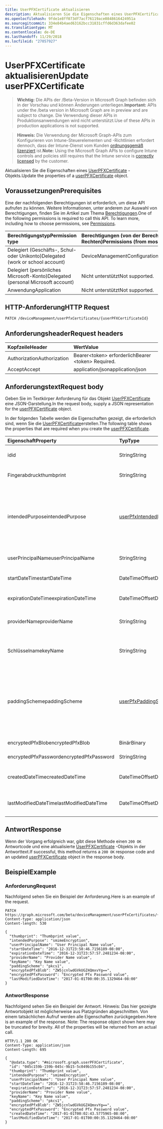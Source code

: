 ```yaml
---
title: UserPFXCertificate aktualisieren
description: Aktualisieren Sie die Eigenschaften eines UserPFXCertificate-Objekts.
ms.openlocfilehash: 9fde1e8ff073df7acf76119ace0848616424951a
ms.sourcegitcommit: 334e84b4aed63162bcc31831cffd6d363dafee02
ms.translationtype: MT
ms.contentlocale: de-DE
ms.lasthandoff: 11/29/2018
ms.locfileid: "27057927"
---
```

# <a name="update-userpfxcertificate"></a><span data-ttu-id="8e9fa-103">UserPFXCertificate aktualisieren</span><span class="sxs-lookup"><span data-stu-id="8e9fa-103">Update userPFXCertificate</span></span>

> <span data-ttu-id="8e9fa-104">**Wichtig:** Die APIs der /Beta-Version in Microsoft Graph befinden sich in der Vorschau und können Änderungen unterliegen.</span><span class="sxs-lookup"><span data-stu-id="8e9fa-104">**Important:** APIs under the /beta version in Microsoft Graph are in preview and are subject to change.</span></span> <span data-ttu-id="8e9fa-105">Die Verwendung dieser APIs in Produktionsanwendungen wird nicht unterstützt.</span><span class="sxs-lookup"><span data-stu-id="8e9fa-105">Use of these APIs in production applications is not supported.</span></span>

> <span data-ttu-id="8e9fa-106">**Hinweis:** Die Verwendung der Microsoft Graph-APIs zum Konfigurieren von Intune-Steuerelementen und -Richtlinien erfordert dennoch, dass der Intune-Dienst vom Kunden [ordnungsgemäß lizenziert](https://go.microsoft.com/fwlink/?linkid=839381) ist.</span><span class="sxs-lookup"><span data-stu-id="8e9fa-106">**Note:** Using the Microsoft Graph APIs to configure Intune controls and policies still requires that the Intune service is [correctly licensed](https://go.microsoft.com/fwlink/?linkid=839381) by the customer.</span></span>

<span data-ttu-id="8e9fa-107">Aktualisieren Sie die Eigenschaften eines [UserPFXCertificate](../resources/intune-raimportcerts-userpfxcertificate.md) -Objekts.</span><span class="sxs-lookup"><span data-stu-id="8e9fa-107">Update the properties of a [userPFXCertificate](../resources/intune-raimportcerts-userpfxcertificate.md) object.</span></span>
## <a name="prerequisites"></a><span data-ttu-id="8e9fa-108">Voraussetzungen</span><span class="sxs-lookup"><span data-stu-id="8e9fa-108">Prerequisites</span></span>
<span data-ttu-id="8e9fa-p102">Eine der nachfolgenden Berechtigungen ist erforderlich, um diese API aufrufen zu können. Weitere Informationen, unter anderem zur Auswahl von Berechtigungen, finden Sie im Artikel zum Thema [Berechtigungen](/graph/permissions-reference).</span><span class="sxs-lookup"><span data-stu-id="8e9fa-p102">One of the following permissions is required to call this API. To learn more, including how to choose permissions, see [Permissions](/graph/permissions-reference).</span></span>

|<span data-ttu-id="8e9fa-111">Berechtigungstyp</span><span class="sxs-lookup"><span data-stu-id="8e9fa-111">Permission type</span></span>|<span data-ttu-id="8e9fa-112">Berechtigungen (von der Berechtigung mit den meisten Rechten zu der mit den wenigsten Rechten)</span><span class="sxs-lookup"><span data-stu-id="8e9fa-112">Permissions (from most to least privileged)</span></span>|
|:---|:---|
|<span data-ttu-id="8e9fa-113">Delegiert (Geschäfts-, Schul- oder Unikonto)</span><span class="sxs-lookup"><span data-stu-id="8e9fa-113">Delegated (work or school account)</span></span>|<span data-ttu-id="8e9fa-114">DeviceManagementConfiguration.ReadWrite.All</span><span class="sxs-lookup"><span data-stu-id="8e9fa-114">DeviceManagementConfiguration.ReadWrite.All</span></span>|
|<span data-ttu-id="8e9fa-115">Delegiert (persönliches Microsoft-Konto)</span><span class="sxs-lookup"><span data-stu-id="8e9fa-115">Delegated (personal Microsoft account)</span></span>|<span data-ttu-id="8e9fa-116">Nicht unterstützt</span><span class="sxs-lookup"><span data-stu-id="8e9fa-116">Not supported.</span></span>|
|<span data-ttu-id="8e9fa-117">Anwendung</span><span class="sxs-lookup"><span data-stu-id="8e9fa-117">Application</span></span>|<span data-ttu-id="8e9fa-118">Nicht unterstützt</span><span class="sxs-lookup"><span data-stu-id="8e9fa-118">Not supported.</span></span>|

## <a name="http-request"></a><span data-ttu-id="8e9fa-119">HTTP-Anforderung</span><span class="sxs-lookup"><span data-stu-id="8e9fa-119">HTTP Request</span></span>
<!-- {
  "blockType": "ignored"
}
-->
``` http
PATCH /deviceManagement/userPfxCertificates/{userPFXCertificateId}
```

## <a name="request-headers"></a><span data-ttu-id="8e9fa-120">Anforderungsheader</span><span class="sxs-lookup"><span data-stu-id="8e9fa-120">Request headers</span></span>
|<span data-ttu-id="8e9fa-121">Kopfzeile</span><span class="sxs-lookup"><span data-stu-id="8e9fa-121">Header</span></span>|<span data-ttu-id="8e9fa-122">Wert</span><span class="sxs-lookup"><span data-stu-id="8e9fa-122">Value</span></span>|
|:---|:---|
|<span data-ttu-id="8e9fa-123">Authorization</span><span class="sxs-lookup"><span data-stu-id="8e9fa-123">Authorization</span></span>|<span data-ttu-id="8e9fa-124">Bearer&lt;token&gt; erforderlich</span><span class="sxs-lookup"><span data-stu-id="8e9fa-124">Bearer &lt;token&gt; Required.</span></span>|
|<span data-ttu-id="8e9fa-125">Accept</span><span class="sxs-lookup"><span data-stu-id="8e9fa-125">Accept</span></span>|<span data-ttu-id="8e9fa-126">application/json</span><span class="sxs-lookup"><span data-stu-id="8e9fa-126">application/json</span></span>|

## <a name="request-body"></a><span data-ttu-id="8e9fa-127">Anforderungstext</span><span class="sxs-lookup"><span data-stu-id="8e9fa-127">Request body</span></span>
<span data-ttu-id="8e9fa-128">Geben Sie im Textkörper Anforderung für das Objekt [UserPFXCertificate](../resources/intune-raimportcerts-userpfxcertificate.md) eine JSON-Darstellung.</span><span class="sxs-lookup"><span data-stu-id="8e9fa-128">In the request body, supply a JSON representation for the [userPFXCertificate](../resources/intune-raimportcerts-userpfxcertificate.md) object.</span></span>

<span data-ttu-id="8e9fa-129">In der folgenden Tabelle werden die Eigenschaften gezeigt, die erforderlich sind, wenn Sie die [UserPFXCertificate](../resources/intune-raimportcerts-userpfxcertificate.md)erstellen.</span><span class="sxs-lookup"><span data-stu-id="8e9fa-129">The following table shows the properties that are required when you create the [userPFXCertificate](../resources/intune-raimportcerts-userpfxcertificate.md).</span></span>

|<span data-ttu-id="8e9fa-130">Eigenschaft</span><span class="sxs-lookup"><span data-stu-id="8e9fa-130">Property</span></span>|<span data-ttu-id="8e9fa-131">Typ</span><span class="sxs-lookup"><span data-stu-id="8e9fa-131">Type</span></span>|<span data-ttu-id="8e9fa-132">Beschreibung</span><span class="sxs-lookup"><span data-stu-id="8e9fa-132">Description</span></span>|
|:---|:---|:---|
|<span data-ttu-id="8e9fa-133">id</span><span class="sxs-lookup"><span data-stu-id="8e9fa-133">id</span></span>|<span data-ttu-id="8e9fa-134">String</span><span class="sxs-lookup"><span data-stu-id="8e9fa-134">String</span></span>|<span data-ttu-id="8e9fa-135">Eindeutiger Bezeichner für das PFX-Zertifikat.</span><span class="sxs-lookup"><span data-stu-id="8e9fa-135">Unique identifier for the PFX certificate.</span></span>|
|<span data-ttu-id="8e9fa-136">Fingerabdruck</span><span class="sxs-lookup"><span data-stu-id="8e9fa-136">thumbprint</span></span>|<span data-ttu-id="8e9fa-137">String</span><span class="sxs-lookup"><span data-stu-id="8e9fa-137">String</span></span>|<span data-ttu-id="8e9fa-138">SHA-1-Fingerabdruck des Zertifikats PFX.</span><span class="sxs-lookup"><span data-stu-id="8e9fa-138">SHA-1 thumbprint of the PFX certificate.</span></span>|
|<span data-ttu-id="8e9fa-139">intendedPurpose</span><span class="sxs-lookup"><span data-stu-id="8e9fa-139">intendedPurpose</span></span>|[<span data-ttu-id="8e9fa-140">userPfxIntendedPurpose</span><span class="sxs-lookup"><span data-stu-id="8e9fa-140">userPfxIntendedPurpose</span></span>](../resources/intune-raimportcerts-userpfxintendedpurpose.md)|<span data-ttu-id="8e9fa-141">Des Zertifikats beabsichtigten Zweck aus der Punkt der Ansicht der Bereitstellung.</span><span class="sxs-lookup"><span data-stu-id="8e9fa-141">Certificate's intended purpose from the point-of-view of deployment.</span></span> <span data-ttu-id="8e9fa-142">Mögliche Werte sind: `unassigned`, `smimeEncryption`, `smimeSigning`, `vpn` und `wifi`.</span><span class="sxs-lookup"><span data-stu-id="8e9fa-142">Possible values are: `unassigned`, `smimeEncryption`, `smimeSigning`, `vpn`, `wifi`.</span></span>|
|<span data-ttu-id="8e9fa-143">userPrincipalName</span><span class="sxs-lookup"><span data-stu-id="8e9fa-143">userPrincipalName</span></span>|<span data-ttu-id="8e9fa-144">String</span><span class="sxs-lookup"><span data-stu-id="8e9fa-144">String</span></span>|<span data-ttu-id="8e9fa-145">Benutzerprinzipalname des PFX-Zertifikats.</span><span class="sxs-lookup"><span data-stu-id="8e9fa-145">User Principal Name of the PFX certificate.</span></span>|
|<span data-ttu-id="8e9fa-146">startDateTime</span><span class="sxs-lookup"><span data-stu-id="8e9fa-146">startDateTime</span></span>|<span data-ttu-id="8e9fa-147">DateTimeOffset</span><span class="sxs-lookup"><span data-stu-id="8e9fa-147">DateTimeOffset</span></span>|<span data-ttu-id="8e9fa-148">Gültigkeitsdauer der starten Datum/Uhrzeit.</span><span class="sxs-lookup"><span data-stu-id="8e9fa-148">Certificate's validity start date/time.</span></span>|
|<span data-ttu-id="8e9fa-149">expirationDateTime</span><span class="sxs-lookup"><span data-stu-id="8e9fa-149">expirationDateTime</span></span>|<span data-ttu-id="8e9fa-150">DateTimeOffset</span><span class="sxs-lookup"><span data-stu-id="8e9fa-150">DateTimeOffset</span></span>|<span data-ttu-id="8e9fa-151">Des Zertifikats Gültigkeit Ablauf Datum/Uhrzeit.</span><span class="sxs-lookup"><span data-stu-id="8e9fa-151">Certificate's validity expiration date/time.</span></span>|
|<span data-ttu-id="8e9fa-152">providerName</span><span class="sxs-lookup"><span data-stu-id="8e9fa-152">providerName</span></span>|<span data-ttu-id="8e9fa-153">String</span><span class="sxs-lookup"><span data-stu-id="8e9fa-153">String</span></span>|<span data-ttu-id="8e9fa-154">Kryptografieanbieter zum Verschlüsseln von diesem Blob verwendet.</span><span class="sxs-lookup"><span data-stu-id="8e9fa-154">Crypto provider used to encrypt this blob.</span></span>|
|<span data-ttu-id="8e9fa-155">Schlüsselname</span><span class="sxs-lookup"><span data-stu-id="8e9fa-155">keyName</span></span>|<span data-ttu-id="8e9fa-156">String</span><span class="sxs-lookup"><span data-stu-id="8e9fa-156">String</span></span>|<span data-ttu-id="8e9fa-157">Name des Schlüssels (innerhalb der Anbieter) verwendet, um den Blob zu verschlüsseln.</span><span class="sxs-lookup"><span data-stu-id="8e9fa-157">Name of the key (within the provider) used to encrypt the blob.</span></span>|
|<span data-ttu-id="8e9fa-158">paddingScheme</span><span class="sxs-lookup"><span data-stu-id="8e9fa-158">paddingScheme</span></span>|[<span data-ttu-id="8e9fa-159">userPfxPaddingScheme</span><span class="sxs-lookup"><span data-stu-id="8e9fa-159">userPfxPaddingScheme</span></span>](../resources/intune-raimportcerts-userpfxpaddingscheme.md)|<span data-ttu-id="8e9fa-160">Abstand bei der Verschlüsselung/Entschlüsselung der vom Anbieter verwendete Schema.</span><span class="sxs-lookup"><span data-stu-id="8e9fa-160">Padding scheme used by the provider during encryption/decryption.</span></span> <span data-ttu-id="8e9fa-161">Mögliche Werte sind: `none`, `pkcs1`, `oaepSha1`, `oaepSha256`, `oaepSha384` und `oaepSha512`.</span><span class="sxs-lookup"><span data-stu-id="8e9fa-161">Possible values are: `none`, `pkcs1`, `oaepSha1`, `oaepSha256`, `oaepSha384`, `oaepSha512`.</span></span>|
|<span data-ttu-id="8e9fa-162">encryptedPfxBlob</span><span class="sxs-lookup"><span data-stu-id="8e9fa-162">encryptedPfxBlob</span></span>|<span data-ttu-id="8e9fa-163">Binär</span><span class="sxs-lookup"><span data-stu-id="8e9fa-163">Binary</span></span>|<span data-ttu-id="8e9fa-164">Blob für verschlüsselte PFX.</span><span class="sxs-lookup"><span data-stu-id="8e9fa-164">Encrypted PFX blob.</span></span>|
|<span data-ttu-id="8e9fa-165">encryptedPfxPassword</span><span class="sxs-lookup"><span data-stu-id="8e9fa-165">encryptedPfxPassword</span></span>|<span data-ttu-id="8e9fa-166">String</span><span class="sxs-lookup"><span data-stu-id="8e9fa-166">String</span></span>|<span data-ttu-id="8e9fa-167">Verschlüsselte PFX-Kennwort ein.</span><span class="sxs-lookup"><span data-stu-id="8e9fa-167">Encrypted PFX password.</span></span>|
|<span data-ttu-id="8e9fa-168">createdDateTime</span><span class="sxs-lookup"><span data-stu-id="8e9fa-168">createdDateTime</span></span>|<span data-ttu-id="8e9fa-169">DateTimeOffset</span><span class="sxs-lookup"><span data-stu-id="8e9fa-169">DateTimeOffset</span></span>|<span data-ttu-id="8e9fa-170">Datum/Uhrzeit, wenn dieses PFX-Zertifikat importiert wurde.</span><span class="sxs-lookup"><span data-stu-id="8e9fa-170">Date/time when this PFX certificate was imported.</span></span>|
|<span data-ttu-id="8e9fa-171">lastModifiedDateTime</span><span class="sxs-lookup"><span data-stu-id="8e9fa-171">lastModifiedDateTime</span></span>|<span data-ttu-id="8e9fa-172">DateTimeOffset</span><span class="sxs-lookup"><span data-stu-id="8e9fa-172">DateTimeOffset</span></span>|<span data-ttu-id="8e9fa-173">Datum/Uhrzeit der letzten dieses PFX-Zertifikat Änderung.</span><span class="sxs-lookup"><span data-stu-id="8e9fa-173">Date/time when this PFX certificate was last modified.</span></span>|



## <a name="response"></a><span data-ttu-id="8e9fa-174">Antwort</span><span class="sxs-lookup"><span data-stu-id="8e9fa-174">Response</span></span>
<span data-ttu-id="8e9fa-175">Wenn der Vorgang erfolgreich war, gibt diese Methode einen `200 OK` Antwortcode und eine aktualisierte [UserPFXCertificate](../resources/intune-raimportcerts-userpfxcertificate.md) -Objekts in der Antworttext.</span><span class="sxs-lookup"><span data-stu-id="8e9fa-175">If successful, this method returns a `200 OK` response code and an updated [userPFXCertificate](../resources/intune-raimportcerts-userpfxcertificate.md) object in the response body.</span></span>

## <a name="example"></a><span data-ttu-id="8e9fa-176">Beispiel</span><span class="sxs-lookup"><span data-stu-id="8e9fa-176">Example</span></span>
### <a name="request"></a><span data-ttu-id="8e9fa-177">Anforderung</span><span class="sxs-lookup"><span data-stu-id="8e9fa-177">Request</span></span>
<span data-ttu-id="8e9fa-178">Nachfolgend sehen Sie ein Beispiel der Anforderung.</span><span class="sxs-lookup"><span data-stu-id="8e9fa-178">Here is an example of the request.</span></span>
``` http
PATCH https://graph.microsoft.com/beta/deviceManagement/userPfxCertificates/{userPFXCertificateId}
Content-type: application/json
Content-length: 530

{
  "thumbprint": "Thumbprint value",
  "intendedPurpose": "smimeEncryption",
  "userPrincipalName": "User Principal Name value",
  "startDateTime": "2016-12-31T23:58:46.7156189-08:00",
  "expirationDateTime": "2016-12-31T23:57:57.2481234-08:00",
  "providerName": "Provider Name value",
  "keyName": "Key Name value",
  "paddingScheme": "pkcs1",
  "encryptedPfxBlob": "ZW5jcnlwdGVkUGZ4QmxvYg==",
  "encryptedPfxPassword": "Encrypted Pfx Password value",
  "lastModifiedDateTime": "2017-01-01T00:00:35.1329464-08:00"
}
```

### <a name="response"></a><span data-ttu-id="8e9fa-179">Antwort</span><span class="sxs-lookup"><span data-stu-id="8e9fa-179">Response</span></span>
<span data-ttu-id="8e9fa-p105">Nachfolgend sehen Sie ein Beispiel der Antwort. Hinweis: Das hier gezeigte Antwortobjekt ist möglicherweise aus Platzgründen abgeschnitten. Von einem tatsächlichen Aufruf werden alle Eigenschaften zurückgegeben.</span><span class="sxs-lookup"><span data-stu-id="8e9fa-p105">Here is an example of the response. Note: The response object shown here may be truncated for brevity. All of the properties will be returned from an actual call.</span></span>
``` http
HTTP/1.1 200 OK
Content-Type: application/json
Content-Length: 695

{
  "@odata.type": "#microsoft.graph.userPFXCertificate",
  "id": "045c159b-159b-045c-9b15-5c049b155c04",
  "thumbprint": "Thumbprint value",
  "intendedPurpose": "smimeEncryption",
  "userPrincipalName": "User Principal Name value",
  "startDateTime": "2016-12-31T23:58:46.7156189-08:00",
  "expirationDateTime": "2016-12-31T23:57:57.2481234-08:00",
  "providerName": "Provider Name value",
  "keyName": "Key Name value",
  "paddingScheme": "pkcs1",
  "encryptedPfxBlob": "ZW5jcnlwdGVkUGZ4QmxvYg==",
  "encryptedPfxPassword": "Encrypted Pfx Password value",
  "createdDateTime": "2017-01-01T00:02:43.5775965-08:00",
  "lastModifiedDateTime": "2017-01-01T00:00:35.1329464-08:00"
}
```





